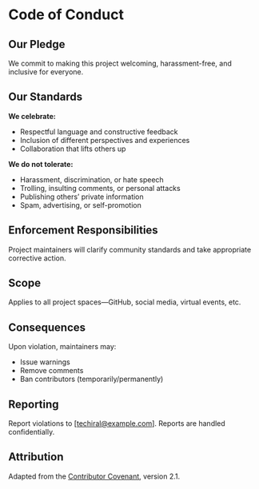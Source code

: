 # Code of Conduct

## Our Pledge

We commit to making this project welcoming, harassment-free, and inclusive for everyone.

## Our Standards

**We celebrate:**
- Respectful language and constructive feedback
- Inclusion of different perspectives and experiences
- Collaboration that lifts others up

**We do not tolerate:**
- Harassment, discrimination, or hate speech
- Trolling, insulting comments, or personal attacks
- Publishing others’ private information
- Spam, advertising, or self-promotion

## Enforcement Responsibilities

Project maintainers will clarify community standards and take appropriate corrective action.

## Scope

Applies to all project spaces—GitHub, social media, virtual events, etc.

## Consequences

Upon violation, maintainers may:
- Issue warnings
- Remove comments
- Ban contributors (temporarily/permanently)

## Reporting

Report violations to [techiral@example.com]. Reports are handled confidentially.

## Attribution

Adapted from the [Contributor Covenant](https://www.contributor-covenant.org), version 2.1.